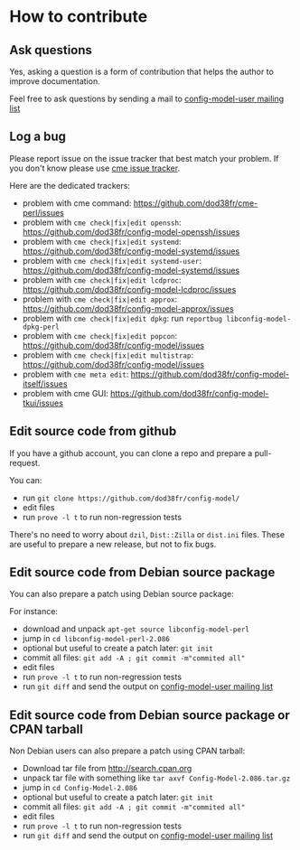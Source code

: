 # How to contribute #

## Ask questions ##

Yes, asking a question is a form of contribution that helps the author
to improve documentation.

Feel free to ask questions by sending a mail to
[config-model-user mailing list](mailto:config-model-users@lists.sourceforge.net)

## Log a bug ##

Please report issue on the issue tracker that best match your problem. If you
don't know please use [cme issue tracker](https://github.com/dod38fr/cme-perl/issues).

Here are the dedicated trackers:

* problem with cme command: https://github.com/dod38fr/cme-perl/issues
* problem with `cme check|fix|edit openssh`: https://github.com/dod38fr/config-model-openssh/issues
* problem with `cme check|fix|edit systemd`: https://github.com/dod38fr/config-model-systemd/issues
* problem with `cme check|fix|edit systemd-user`: https://github.com/dod38fr/config-model-systemd/issues
* problem with `cme check|fix|edit lcdproc`: https://github.com/dod38fr/config-model-lcdproc/issues
* problem with `cme check|fix|edit approx`: https://github.com/dod38fr/config-model-approx/issues
* problem with `cme check|fix|edit dpkg`: run `reportbug libconfig-model-dpkg-perl`
* problem with `cme check|fix|edit popcon`: https://github.com/dod38fr/config-model/issues
* problem with `cme check|fix|edit multistrap`: https://github.com/dod38fr/config-model/issues
* problem with `cme meta edit`: https://github.com/dod38fr/config-model-itself/issues
* problem with cme GUI: https://github.com/dod38fr/config-model-tkui/issues

## Edit source code from github ##

If you have a github account, you can clone a repo and prepare a pull-request.

You can:

* run `git clone https://github.com/dod38fr/config-model/`
* edit files
* run `prove -l t` to run non-regression tests

There's no need to worry about `dzil`, `Dist::Zilla` or `dist.ini`
files. These are useful to prepare a new release, but not to fix bugs.

## Edit source code from Debian source package  ##

You can also prepare a patch using Debian source package:

For instance:

* download and unpack `apt-get source libconfig-model-perl`
* jump in `cd libconfig-model-perl-2.086`
* optional but useful to create a patch later: `git init`
* commit all files: `git add -A ; git commit -m"commited all"`
* edit files
* run `prove -l t` to run non-regression tests
* run `git diff` and send the output on [config-model-user mailing list](mailto:config-model-users@lists.sourceforge.net)


## Edit source code from Debian source package or CPAN tarball ##

Non Debian users can also prepare a patch using CPAN tarball:

* Download tar file from http://search.cpan.org
* unpack tar file with something like `tar axvf Config-Model-2.086.tar.gz`
* jump in `cd Config-Model-2.086`
* optional but useful to create a patch later: `git init`
* commit all files: `git add -A ; git commit -m"commited all"`
* edit files
* run `prove -l t` to run non-regression tests
* run `git diff` and send the output on [config-model-user mailing list](mailto:config-model-users@lists.sourceforge.net)
